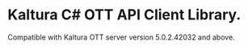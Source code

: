 # Kaltura C# OTT API Client Library.
Compatible with Kaltura OTT server version 5.0.2.42032 and above.
